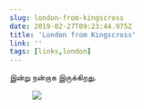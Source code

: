 ```yaml
---
slug: london-from-kingscross
date: 2019-02-27T09:23:44.975Z
title: 'London from Kingscross'
link: ''
tags: [links,london]
---
```

இன்று நன்றாக இருக்கிறது.

<figure>
  <img src="/images/2019-02-27-london-from-kingscross.jpeg">
</figure>


